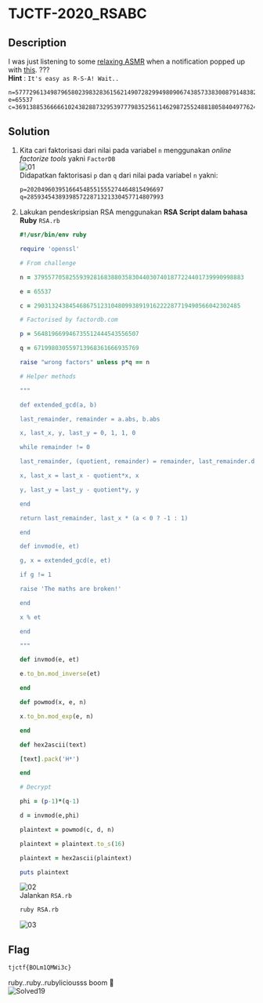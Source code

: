# TJCTF-2020_RSABC
## Description
I was just listening to some  [relaxing ASMR](https://youtu.be/J2g3lvNkAfI)  when a notification popped up with  [this](https://static.tjctf.org/68f148e8d4b5ceb8f9fa6da568db024c28b80b55891fba49880b76b35d436114_rsa.txt).
??? <br>
__Hint__ : ```It's easy as R-S-A! Wait..``` <br>
```html
n=57772961349879658023983283615621490728299498090674385733830087914838280699121 
e=65537
c=36913885366666102438288732953977798352561146298725524881805840497762448828130
```

## Solution
1. Kita cari faktorisasi dari nilai pada variabel ```n``` menggunakan _online factorize tools_ yakni ```FactorDB```<br>
![01](https://user-images.githubusercontent.com/49342639/83088275-73c86f00-a0bd-11ea-911f-86339762c88d.PNG)
	<br> Didapatkan faktorisasi ```p``` dan ```q``` dari nilai pada variabel ```n``` yakni:
	```html
	p=202049603951664548551555274464815496697
	q=285934543893985722871321330457714807993
	```
2. Lakukan pendeskripsian RSA menggunakan __RSA Script dalam bahasa Ruby__ ```RSA.rb```
	```ruby
	#!/usr/bin/env ruby

	require 'openssl'

	# From challenge

	n = 379557705825593928168388035830440307401877224401739990998883

	e = 65537

	c = 29031324384546867512310480993891916222287719490566042302485

	# Factorised by factordb.com

	p = 564819669946735512444543556507

	q = 671998030559713968361666935769

	raise "wrong factors" unless p*q == n

	# Helper methods

	"""

	def extended_gcd(a, b)

	last_remainder, remainder = a.abs, b.abs

	x, last_x, y, last_y = 0, 1, 1, 0

	while remainder != 0

	last_remainder, (quotient, remainder) = remainder, last_remainder.divmod(remainder)

	x, last_x = last_x - quotient*x, x

	y, last_y = last_y - quotient*y, y

	end

	return last_remainder, last_x * (a < 0 ? -1 : 1)

	end

	def invmod(e, et)

	g, x = extended_gcd(e, et)

	if g != 1

	raise 'The maths are broken!'

	end

	x % et

	end

	"""

	def invmod(e, et)

	e.to_bn.mod_inverse(et)

	end

	def powmod(x, e, n)

	x.to_bn.mod_exp(e, n)

	end

	def hex2ascii(text)

	[text].pack('H*')

	end

	# Decrypt

	phi = (p-1)*(q-1)

	d = invmod(e,phi)

	plaintext = powmod(c, d, n)

	plaintext = plaintext.to_s(16)

	plaintext = hex2ascii(plaintext)

	puts plaintext
	```
	![02](https://user-images.githubusercontent.com/49342639/83088915-3cf35880-a0bf-11ea-81ed-fc1ffa2bfa33.PNG)
	<br>Jalankan ```RSA.rb``` <br>
	```html
	ruby RSA.rb
	```
	![03](https://user-images.githubusercontent.com/49342639/83089021-76c45f00-a0bf-11ea-99ac-db01cc723e88.PNG)
	
## Flag
```html
tjctf{BOLm1QMWi3c}
```
ruby..ruby..rubyliciousss boom :sparkler: <br>
![Solved19](https://user-images.githubusercontent.com/49342639/83089186-e5a1b800-a0bf-11ea-8d14-af256e9cacf9.PNG)
